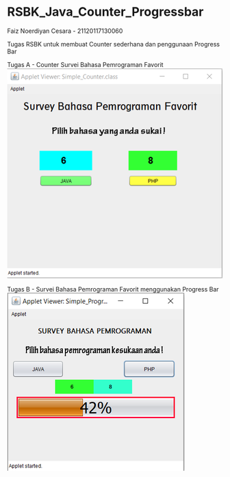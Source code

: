 # RSBK_Java_Counter_Progressbar

Faiz Noerdiyan Cesara - 21120117130060

Tugas RSBK untuk membuat Counter sederhana dan penggunaan Progress Bar

Tugas A - Counter Survei Bahasa Pemrograman Favorit
![alt text](https://github.com/faiznc/RSBK_Java_Counter_Progressbar/blob/master/TugasA_Counter.PNG)

Tugas B - Survei Bahasa Pemrograman Favorit menggunakan Progress Bar
![alt text](https://github.com/faiznc/RSBK_Java_Counter_Progressbar/blob/master/TugasB_Progress.PNG)


